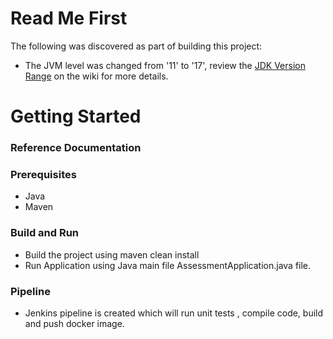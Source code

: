 # Read Me First
The following was discovered as part of building this project:

* The JVM level was changed from '11' to '17', review the [JDK Version Range](https://github.com/spring-projects/spring-framework/wiki/Spring-Framework-Versions#jdk-version-range) on the wiki for more details.

# Getting Started

### Reference Documentation
### Prerequisites
*  Java
*  Maven
 
### Build and Run 
* Build the project using maven clean install
* Run Application using Java main file AssessmentApplication.java file.

### Pipeline

* Jenkins pipeline is created which will run unit tests , compile code, build and push docker image.
